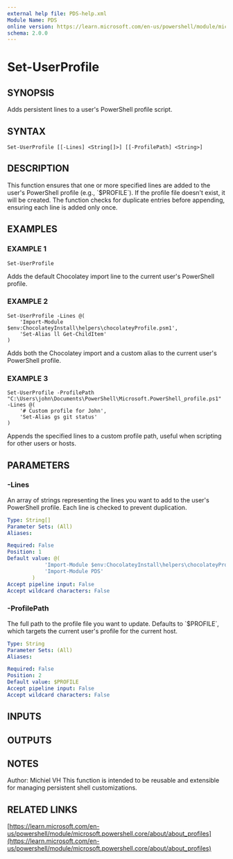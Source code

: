 ```yaml
---
external help file: PDS-help.xml
Module Name: PDS
online version: https://learn.microsoft.com/en-us/powershell/module/microsoft.powershell.core/about/about_profiles
schema: 2.0.0
---
```


# Set-UserProfile

## SYNOPSIS
Adds persistent lines to a user's PowerShell profile script.

## SYNTAX

```
Set-UserProfile [[-Lines] <String[]>] [[-ProfilePath] <String>]
```

## DESCRIPTION
This function ensures that one or more specified lines are added to the user's PowerShell profile (e.g., \`$PROFILE\`).
If the profile file doesn't exist, it will be created.
The function checks for duplicate entries before appending, ensuring each line is added only once.

## EXAMPLES

### EXAMPLE 1
```
Set-UserProfile
```

Adds the default Chocolatey import line to the current user's PowerShell profile.

### EXAMPLE 2
```
Set-UserProfile -Lines @(
    'Import-Module $env:ChocolateyInstall\helpers\chocolateyProfile.psm1',
    'Set-Alias ll Get-ChildItem'
)
```

Adds both the Chocolatey import and a custom alias to the current user's PowerShell profile.

### EXAMPLE 3
```
Set-UserProfile -ProfilePath "C:\Users\john\Documents\PowerShell\Microsoft.PowerShell_profile.ps1" -Lines @(
    '# Custom profile for John',
    'Set-Alias gs git status'
)
```

Appends the specified lines to a custom profile path, useful when scripting for other users or hosts.

## PARAMETERS

### -Lines
An array of strings representing the lines you want to add to the user's PowerShell profile.
Each line is checked to prevent duplication.

```yaml
Type: String[]
Parameter Sets: (All)
Aliases:

Required: False
Position: 1
Default value: @(
            'Import-Module $env:ChocolateyInstall\helpers\chocolateyProfile.psm1',
            'Import-Module PDS'
        )
Accept pipeline input: False
Accept wildcard characters: False
```

### -ProfilePath
The full path to the profile file you want to update.
Defaults to \`$PROFILE\`, which targets the current user's profile for the current host.

```yaml
Type: String
Parameter Sets: (All)
Aliases:

Required: False
Position: 2
Default value: $PROFILE
Accept pipeline input: False
Accept wildcard characters: False
```

## INPUTS

## OUTPUTS

## NOTES
Author: Michiel VH
This function is intended to be reusable and extensible for managing persistent shell customizations.

## RELATED LINKS

[https://learn.microsoft.com/en-us/powershell/module/microsoft.powershell.core/about/about_profiles](https://learn.microsoft.com/en-us/powershell/module/microsoft.powershell.core/about/about_profiles)

